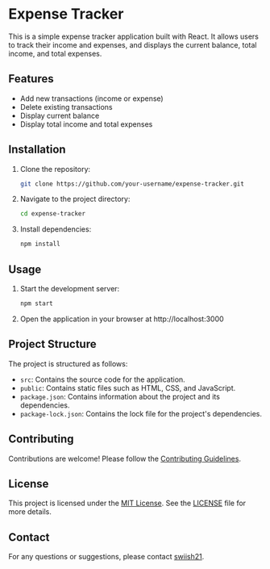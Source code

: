 # Expense Tracker

This is a simple expense tracker application built with React. It allows users to track their income and expenses, and displays the current balance, total income, and total expenses.

## Features

- Add new transactions (income or expense)
- Delete existing transactions
- Display current balance
- Display total income and total expenses

## Installation

1. Clone the repository:

   ```bash
   git clone https://github.com/your-username/expense-tracker.git

2. Navigate to the project directory:

   ```bash
   cd expense-tracker

3. Install dependencies:

   ```bash
   npm install

## Usage

1. Start the development server:

   ```bash
   npm start

2. Open the application in your browser at http://localhost:3000

## Project Structure

The project is structured as follows:

- `src`: Contains the source code for the application.
- `public`: Contains static files such as HTML, CSS, and JavaScript.
- `package.json`: Contains information about the project and its dependencies.
- `package-lock.json`: Contains the lock file for the project's dependencies.

## Contributing

Contributions are welcome! Please follow the [Contributing Guidelines](https://github.com/swiish21/expense-tracker/blob/main/CONTRIBUTING.md).

## License

This project is licensed under the [MIT License](https://opensource.org/licenses/MIT). See the [LICENSE](https://github.com/swiish21/expense-tracker/blob/main/LICENSE) file for more details.

## Contact

For any questions or suggestions, please contact [swiish21](https://github.com/swiish21).